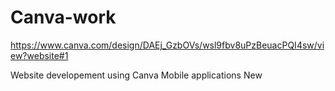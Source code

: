 # Canva-work

https://www.canva.com/design/DAEj_GzbOVs/wsl9fbv8uPzBeuacPQI4sw/view?website#1

Website developement using Canva 
Mobile applications
New 
